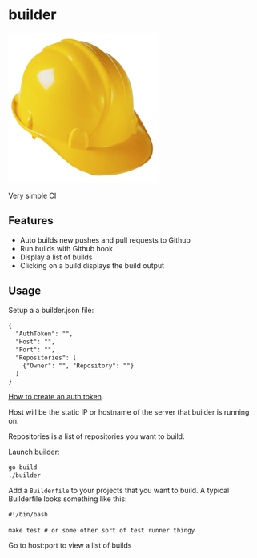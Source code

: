 # builder

!["builder"](hat.png)

Very simple CI

## Features
  * Auto builds new pushes and pull requests to Github
  * Run builds with Github hook
  * Display a list of builds
  * Clicking on a build displays the build output

## Usage

Setup a a builder.json file:

    {
      "AuthToken": "",
      "Host": "",
      "Port": "",
      "Repositories": [
        {"Owner": "", "Repository": ""}
      ]
    }

[How to create an auth token](https://help.github.com/articles/creating-an-access-token-for-command-line-use).

Host will be the static IP or hostname of the server that builder is running on.

Repositories is a list of repositories you want to build.

Launch builder:

    go build
    ./builder

Add a ``Builderfile`` to your projects that you want to build.
A typical Builderfile looks something like this:

    #!/bin/bash

    make test # or some other sort of test runner thingy

Go to host:port to view a list of builds
